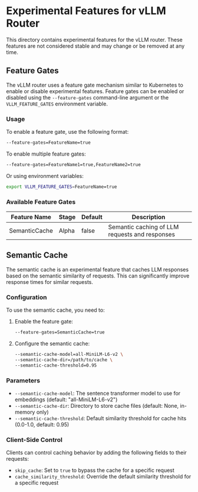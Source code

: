 # Experimental Features for vLLM Router

This directory contains experimental features for the vLLM router. These features are not considered stable and may change or be removed at any time.

## Feature Gates

The vLLM router uses a feature gate mechanism similar to Kubernetes to enable or disable experimental features. Feature gates can be enabled or disabled using the `--feature-gates` command-line argument or the `VLLM_FEATURE_GATES` environment variable.

### Usage

To enable a feature gate, use the following format:

```bash
--feature-gates=FeatureName=true
```

To enable multiple feature gates:

```bash
--feature-gates=FeatureName1=true,FeatureName2=true
```

Or using environment variables:

```bash
export VLLM_FEATURE_GATES=FeatureName=true
```

### Available Feature Gates

| Feature Name | Stage | Default | Description |
|--------------|-------|---------|-------------|
| SemanticCache | Alpha | false | Semantic caching of LLM requests and responses |

## Semantic Cache

The semantic cache is an experimental feature that caches LLM responses based on the semantic similarity of requests. This can significantly improve response times for similar requests.

### Configuration

To use the semantic cache, you need to:

1. Enable the feature gate:

   ```bash
   --feature-gates=SemanticCache=true
   ```

2. Configure the semantic cache:

   ```bash
   --semantic-cache-model=all-MiniLM-L6-v2 \
   --semantic-cache-dir=/path/to/cache \
   --semantic-cache-threshold=0.95
   ```

### Parameters

- `--semantic-cache-model`: The sentence transformer model to use for embeddings (default: "all-MiniLM-L6-v2")
- `--semantic-cache-dir`: Directory to store cache files (default: None, in-memory only)
- `--semantic-cache-threshold`: Default similarity threshold for cache hits (0.0-1.0, default: 0.95)

### Client-Side Control

Clients can control caching behavior by adding the following fields to their requests:

- `skip_cache`: Set to `true` to bypass the cache for a specific request
- `cache_similarity_threshold`: Override the default similarity threshold for a specific request
